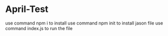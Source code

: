 # April-Test

use command npm i to install
use command npm init to install jason file
use command index.js to run the file

